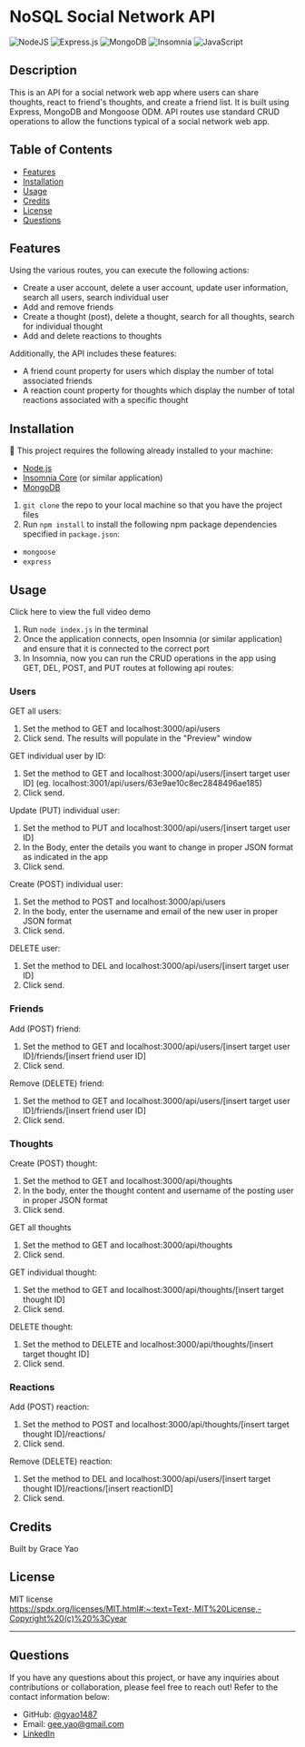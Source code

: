 # NoSQL Social Network API 
![NodeJS](https://img.shields.io/badge/Node.js-43853D?style=for-the-badge&logo=node.js&logoColor=white)
![Express.js](	https://img.shields.io/badge/Express.js-404D59?style=for-the-badge)
![MongoDB](https://img.shields.io/badge/MongoDB-4EA94B?style=for-the-badge&logo=mongodb&logoColor=white)
![Insomnia](https://img.shields.io/badge/Insomnia-black?style=for-the-badge&logo=insomnia&logoColor=5849BE)
![JavaScript](https://img.shields.io/badge/JavaScript-F7DF1E?style=for-the-badge&logo=javascript&logoColor=black)

## Description
This is an API for a social network web app where users can share thoughts, react to friend's thoughts, and create a friend list. It is built using Express, MongoDB and Mongoose ODM. API routes use standard CRUD operations to allow the functions typical of a social network web app.


## Table of Contents 
  - [Features](#features)
  - [Installation](#installation)
  - [Usage](#usage)
  - [Credits](#credits)
  - [License](#license)
  - [Questions](#questions)
  
## Features
Using the various routes, you can execute the following actions: 
* Create a user account, delete a user account, update user information, search all users, search individual user
* Add and remove friends
* Create a thought (post), delete a thought, search for all thoughts, search for individual thought
* Add and delete reactions to thoughts

Additionally, the API includes these features:
* A friend count property for users which display the number of total associated friends
* A reaction count property for thoughts which display the number of total reactions associated with a specific thought 

## Installation
💾 This project requires the following already installed to your machine:
* [Node.js](https://nodejs.org/en/)
* [Insomnia Core](https://insomnia.rest/download) (or similar application)
* [MongoDB](https://www.mongodb.com/docs/manual/administration/install-community/)

1. `git clone` the repo to your local machine so that you have the project files
2. Run `npm install` to install the following npm package dependencies specified in `package.json`:
* `mongoose`
* `express`

## Usage
Click here to view the full video demo
1. Run `node index.js` in the terminal
2. Once the application connects, open Insomnia (or similar application) and ensure that it is connected to the correct port
3. In Insomnia, now you can run the CRUD operations in the app using GET, DEL, POST, and PUT routes at following api routes:

### Users
GET all users:
1. Set the method to GET and localhost:3000/api/users
2. Click send. The results will populate in the "Preview" window

GET individual user by ID:
1. Set the method to GET and localhost:3000/api/users/[insert target user ID] (eg. localhost:3001/api/users/63e9ae10c8ec2848496ae185)
2. Click send. 

Update (PUT) individual user:
1. Set the method to PUT and localhost:3000/api/users/[insert target user ID]
2. In the Body, enter the details you want to change in proper JSON format as indicated in the app
3. Click send.

Create (POST) individual user:
1. Set the method to POST and localhost:3000/api/users
2. In the body, enter the username and email of the new user in proper JSON format
3. Click send.

DELETE user:
1. Set the method to DEL and localhost:3000/api/users/[insert target user ID]
2. Click send.

### Friends
Add (POST) friend:
1. Set the method to GET and localhost:3000/api/users/[insert target user ID]/friends/[insert friend user ID]
2. Click send. 

Remove (DELETE) friend:
1. Set the method to GET and localhost:3000/api/users/[insert target user ID]/friends/[insert friend user ID]
2. Click send. 

### Thoughts
Create (POST) thought:
1. Set the method to GET and localhost:3000/api/thoughts
2. In the body, enter the thought content and username of the posting user in proper JSON format
3. Click send. 

GET all thoughts 
1. Set the method to GET and localhost:3000/api/thoughts
2. Click send. 

GET individual thought:
1. Set the method to GET and localhost:3000/api/thoughts/[insert target thought ID]
2. Click send. 

DELETE thought:
1. Set the method to DELETE and localhost:3000/api/thoughts/[insert target thought ID]
2. Click send. 

### Reactions
Add (POST) reaction:
1. Set the method to POST and localhost:3000/api/thoughts/[insert target thought ID]/reactions/
2. Click send. 

Remove (DELETE) reaction:
1. Set the method to DEL and localhost:3000/api/users/[insert target thought ID]/reactions/[insert reactionID]
2. Click send. 

## Credits

Built by Grace Yao

## License

MIT license
https://spdx.org/licenses/MIT.html#:~:text=Text-,MIT%20License,-Copyright%20(c)%20%3Cyear

---
## Questions

If you have any questions about this project, or have any inquiries about contributions or collaboration, please feel free to reach out! Refer to the contact information below:

* GitHub: [@gyao1487](https://github.com/gyao1487)
* Email: gee.yao@gmail.com
* [LinkedIn](https://www.linkedin.com/in/grace-yao-51304b139/) 






